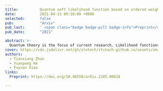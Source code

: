 ```yaml
---
title:          Quantum soft likelihood function based on ordered weighted average operator
date:           2021-04-13 00:10:00 +0800
selected:       false
pub:            "Arxiv"
pub_last:       ' <span class="badge badge-pill badge-info">Preprint</span>'
pub_date:       "2021"

abstract: >-
  Quantum theory is the focus of current research. Likelihood functions are widely used in many fields. Because the classic likelihood functions are too strict for extreme data in practical applications, Yager proposed soft ordered weighted average (OWA) operator. In the quantum method, probability is represented by Euler's function. How to establish a connection between quantum theory and OWA is also an open question. This article proposes OWA opreator under quantum theory, and discusses the relationship between quantum soft OWA operater and classical soft OWA operator through some examples. Similar to other quantum models, this research has more extensive applications in quantum information.
cover: https://cdn.jsdelivr.net/gh/ztxtech/ztxtech.github.io/assets/images/covers/2021-qowa.png
authors:
  - Tianxiang Zhan
  - Yuanpeng He
  - Fuyuan Xiao
links:
  Preprint: https://doi.org/10.48550/arXiv.2105.00818

---
```


